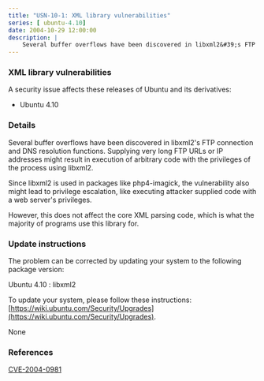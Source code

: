 ```yaml
---
title: "USN-10-1: XML library vulnerabilities"
series: [ ubuntu-4.10]
date: 2004-10-29 12:00:00
description: |
    Several buffer overflows have been discovered in libxml2&#39;s FTP connection and DNS resolution functions. Supplying very long FTP URLs or IP addresses might result in execution of arbitrary code with the privileges of the process using libxml2.
--- 
```

 
### XML library vulnerabilities

A security issue affects these releases of Ubuntu and its derivatives:

* Ubuntu 4.10

### Details

Several buffer overflows have been discovered in libxml2&#39;s FTP connection and DNS resolution functions. Supplying very long FTP URLs or IP addresses might result in execution of arbitrary code with the privileges of the process using libxml2.

Since libxml2 is used in packages like php4-imagick, the vulnerability also might lead to privilege escalation, like executing attacker supplied code with a web server&#39;s privileges.

However, this does not affect the core XML parsing code, which is what the majority of programs use this library for.

### Update instructions

The problem can be corrected by updating your system to the following package version:

Ubuntu 4.10
 : libxml2 

To update your system, please follow these instructions: [https://wiki.ubuntu.com/Security/Upgrades](https://wiki.ubuntu.com/Security/Upgrades).

None

### References

 [CVE-2004-0981](http://people.ubuntu.com/~ubuntu-security/cve/CVE-2004-0981)
 
